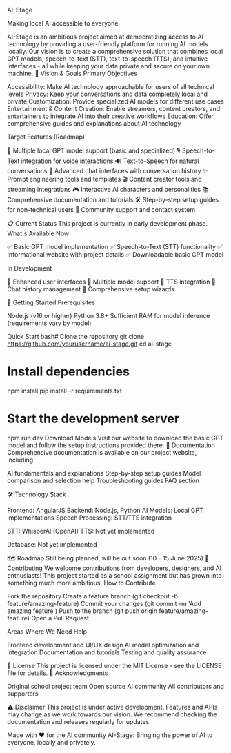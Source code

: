 AI-Stage

Making local AI accessible to everyone

AI-Stage is an ambitious project aimed at democratizing access to AI technology by providing a user-friendly platform for running AI models locally. Our vision is to create a comprehensive solution that combines local GPT models, speech-to-text (STT), text-to-speech (TTS), and intuitive interfaces - all while keeping your data private and secure on your own machine.
🎯 Vision & Goals
Primary Objectives

Accessibility: Make AI technology approachable for users of all technical levels
Privacy: Keep your conversations and data completely local and private
Customization: Provide specialized AI models for different use cases
Entertainment & Content Creation: Enable streamers, content creators, and entertainers to integrate AI into their creative workflows
Education: Offer comprehensive guides and explanations about AI technology

Target Features (Roadmap)

🤖 Multiple local GPT model support (basic and specialized)
🎙️ Speech-to-Text integration for voice interactions
🔊 Text-to-Speech for natural conversations
💬 Advanced chat interfaces with conversation history
✨ Prompt engineering tools and templates
🎬 Content creator tools and streaming integrations
🎮 Interactive AI characters and personalities
📚 Comprehensive documentation and tutorials
🛠️ Step-by-step setup guides for non-technical users
💬 Community support and contact system

📋 Current Status
This project is currently in early development phase.
What's Available Now

✅ Basic GPT model implementation
✅ Speech-to-Text (STT) functionality
✅ Informational website with project details
✅ Downloadable basic GPT model

In Development

🔄 Enhanced user interfaces
🔄 Multiple model support
🔄 TTS integration
🔄 Chat history management
🔄 Comprehensive setup wizards

🚀 Getting Started
Prerequisites

Node.js (v16 or higher)
Python 3.8+
Sufficient RAM for model inference (requirements vary by model)

Quick Start
bash# Clone the repository
git clone https://github.com/yourusername/ai-stage.git
cd ai-stage

# Install dependencies
npm install
pip install -r requirements.txt

# Start the development server
npm run dev
Download Models
Visit our website to download the basic GPT model and follow the setup instructions provided there.
📖 Documentation
Comprehensive documentation is available on our project website, including:

AI fundamentals and explanations
Step-by-step setup guides
Model comparison and selection help
Troubleshooting guides
FAQ section

🛠️ Technology Stack

Frontend: AngularJS
Backend: Node.js, Python
AI Models: Local GPT implementations
Speech Processing: STT/TTS integration

STT: WhisperAI (OpenAI)
TTS: Not yet implemented


Database: Not yet implemented

🗺️ Roadmap
Still being planned, will be out soon (10 - 15 June 2025)
🤝 Contributing
We welcome contributions from developers, designers, and AI enthusiasts! This project started as a school assignment but has grown into something much more ambitious.
How to Contribute

Fork the repository
Create a feature branch (git checkout -b feature/amazing-feature)
Commit your changes (git commit -m 'Add amazing feature')
Push to the branch (git push origin feature/amazing-feature)
Open a Pull Request

Areas Where We Need Help

Frontend development and UI/UX design
AI model optimization and integration
Documentation and tutorials
Testing and quality assurance

📄 License
This project is licensed under the MIT License - see the LICENSE file for details.
🙏 Acknowledgments

Original school project team
Open source AI community
All contributors and supporters

⚠️ Disclaimer
This project is under active development. Features and APIs may change as we work towards our vision. We recommend checking the documentation and releases regularly for updates.

Made with ❤️ for the AI community
AI-Stage: Bringing the power of AI to everyone, locally and privately.
